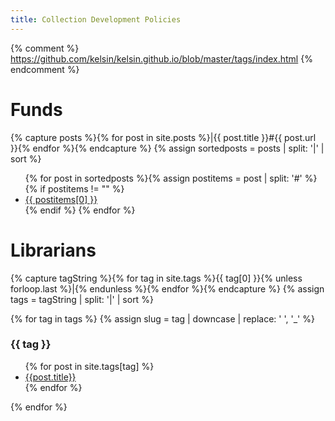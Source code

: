 ```yaml
---
title: Collection Development Policies
---
```

{% comment %}
  https://github.com/kelsin/kelsin.github.io/blob/master/tags/index.html
{% endcomment %}

<h1>Funds</h1>


{% capture posts %}{% for post in site.posts %}|{{ post.title }}#{{ post.url }}{% endfor %}{% endcapture %}
{% assign sortedposts = posts | split: '|' | sort %}
<ul>
{% for post in sortedposts %}{% assign postitems = post | split: '#' %}
  {% if postitems != "" %}
  <li><a href="{{ postitems[1] }}">{{ postitems[0] }}</a></li>
  {% endif %}
{% endfor %}
</ul>

<h1>Librarians</h1>

{% capture tagString %}{% for tag in site.tags %}{{ tag[0] }}{% unless forloop.last %}|{% endunless %}{% endfor %}{% endcapture %}
{% assign tags = tagString | split: '|' | sort %}

{% for tag in tags %}
{% assign slug = tag | downcase | replace: ' ', '_' %}
<div class="tag">
  <a class="anchor" id="{{ slug }}"></a>
  <h3>{{ tag }}</h3>
  <ul>
    {% for post in site.tags[tag] %}
    <li><a href="{{post.url}}">{{post.title}}</a></li>
    {% endfor %}
  </ul>
</div>
{% endfor %}





